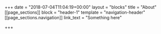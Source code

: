 +++
date = "2018-07-04T11:04:19+00:00"
layout = "blocks"
title = "About"
[[page_sections]]
block = "header-1"
template = "navigation-header"
[[page_sections.navigation]]
link_text = "Something here"

+++
